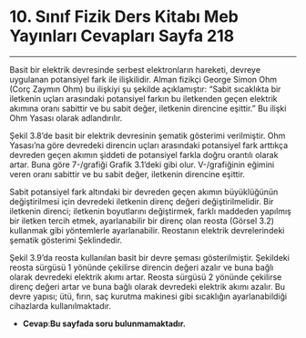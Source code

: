 # 10. Sınıf Fizik Ders Kitabı Meb Yayınları Cevapları Sayfa 218

---

Basit bir elektrik devresinde serbest elektronların hareketi, devreye uygulanan potansiyel fark ile ilişkilidir. Alman fizikçi George Simon Ohm (Corç Zaymın Ohm) bu ilişkiyi şu şekilde açıklamıştır: “Sabit sıcaklıkta bir iletkenin uçları arasındaki potansiyel farkın bu iletkenden geçen elektrik akımına oranı sabittir ve bu sabit değer, iletkenin direncine eşittir.” Bu ilişki Ohm Yasası olarak adlandırılır.

Şekil 3.8’de basit bir elektrik devresinin şematik gösterimi verilmiştir. Ohm Yasası’na göre devredeki direncin uçları arasındaki potansiyel fark arttıkça devreden geçen akımın şiddeti de potansiyel farkla doğru orantılı olarak artar. Buna göre 7-/grafiği Grafik 3.1’deki gibi olur. V-/grafiğinin eğimini veren oranı sabittir ve bu sabit değer, iletkenin direncine eşittir.

Sabit potansiyel fark altındaki bir devreden geçen akımın büyüklüğünün değiştirilmesi için devredeki iletkenin direnç değeri değiştirilmelidir. Bir iletkenin direnci; iletkenin boyutlarını değiştirmek, farklı maddeden yapılmış bir iletken tercih etmek, ayarlanabilir bir direnç olan reosta (Görsel 3.2) kullanmak gibi yöntemlerle ayarlanabilir. Reostanın elektrik devrelerindeki şematik gösterimi Şeklindedir.

Şekil 3.9’da reosta kullanılan basit bir devre şeması gösterilmiştir. Şekildeki reosta sürgüsü 1 yönünde çekilirse direncin değeri azalır ve buna bağlı olarak devredeki elektrik akımı artar. Reosta sürgüsü 2 yönünde çekilirse direnç değeri artar ve buna bağlı olarak devredeki elektrik akımı azalır. Bu devre yapısı; ütü, fırın, saç kurutma makinesi gibi sıcaklığın ayarlanabildiği cihazlarda kullanılmaktadır.

-   **Cevap**:**Bu sayfada soru bulunmamaktadır.**